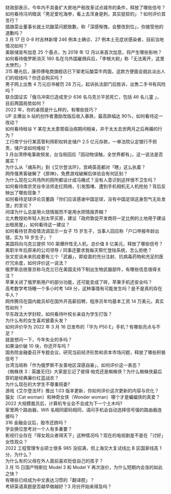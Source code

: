财政部表示，今年内不具备扩大房地产税改革试点城市的条件，释放了哪些信号？  
如何看待冯巩暗讽「男足爱吃海参，看上去浑身是刺，其实挺软的」？如何评价其言行？  
插旗菜业董事长就土坑酸菜问题致歉，称「深感惭愧，会整改到位」，你接受他的道歉吗？  
3 月 17 日 0-8 时吉林新增 246 例本土确诊、27 例本土无症状感染者，目前当地情况如何？  
美联储宣布加息 25 个基点，为 2018 年 12 月以来首次加息，将产生哪些影响？  
如何看待俄罗斯消灭 180 名在乌外国雇佣兵后，「李根大尉」称「无法离开，这里太惨烈」？  
315 曝光后，康师傅电商旗舰店已下架老坛酸菜牛肉面，这款方便面会就此淡出人们的视线吗？你还会购买吗？  
男子网上出售 4 万元旧书被罚 28 万元，起诉执法部门后胜诉，出售二手书有风险吗？  
联合国证实「俄乌冲突已造成至少 636 名乌克兰平民死亡，包括 46 名儿童 」，目前两国局势如何？  
2022 年，你的桌搭是什么样的，有哪些技巧？  
UP 主爆出 b 站的创作者激励改版后收入暴跌，最高跌幅达 90%，如何看待这一改动？  
如何看待硅谷 Y 某在太太患胃癌治病期间相亲，并于太太去世两月之后再婚的行为？  
工行南宁分行某高管利用职权转走储户 2.5 亿元存款，一审法院认定银行不担责，储户该如何维权？  
3 月台湾停电事故频发，台当局回应「因动物误触，全世界都有」，这一说法是否属实？  
为什么从「魂系列」到《艾尔登法环》，宫崎英高都对「瞎」这么执着？  
网传俄黑客破解了《原神》，免费游戏破解后体验会有何区别？  
为什么现在公共场所的厕所都设计成马桶式？没有人意识到这样很不卫生吗？  
如何看待南京灵谷寺法师走红网络，引发围堵、遭到手机相机无人机抢拍？背后反映出了哪些现象？  
如何看待足球评论员董路「你们应该感谢中国足球，没有中国足球这身怨气无处发泄」的言论？  
间谍为什么总是用火烧情报而不是用水把情报弄糊？  
北大教授劝年轻人别太早买房，建议「政府敦促开发商将一定比例的土地用于建设出租房屋」，如何看待这一建议？  
如何看待甘肃疫情流调显示一女子 15 岁生子，当事人回应称「户口申报年龄出错，实为 18 岁生子」？  
美国将向乌克兰提供 100 架爆炸性无人机，总价值 8 亿美元，释放了哪些信号？  
离职半年后原来的公司领导 / 同事还要求我每天帮忙登陆系统，怎么拒绝？  
张文宏谈未来抗疫要有三个「武器」，即疫苗的充分注射、抗病毒药物和充足的医疗冗余度，如何评价这一说法？  
俄罗斯总统普京称乌克兰已在美国支持下制出生物武器部件，有哪些信息值得关注？  
苹果关闭了俄罗斯用户的部分功能，还可能变成了砖，苹果手机还安全吗？  
高考数学考场睡一个多小时考 149 分，这种事情有可能发生吗？是不是真的存在牛人？  
网传腾讯在国内裁员却在国外开高薪招聘，程序员年均基本工资 14 万美元，真实性如何？  
华东政法大学封校，如何看待叶校长亲自为学生打饭？  
为什么有的女生喜欢披着头发？  
如何评价华为 2022 年 3 月 16 日发布的「华为 P50 E」手机？有哪些亮点与不足？  
就是想问一下，今年失业的多吗？  
如果油价破 10 块，你还开车吗？  
国务院金融委召开专题会议，研究当前经济形势和资本市场问题，释放了哪些积极信号？  
台湾当局称「作为俄罗斯不友善地区深感自豪」，如何评价这一表态？  
《蜘蛛侠 3：英雄无归》大家是忘记了彼得·帕克还是蜘蛛侠？为什么蜘蛛侠最后穿的是经典廉价红蓝战衣？  
为什么现在的大学生不尊重班委?  
游戏《艾尔登法环》推出 1.03 版本更新，你如何评价这次更新的内容与优化？  
猫女（Cat woman）和神奇女侠（Wonder woman）哪个才是蝙蝠侠的真爱？  
2022 大规模裁员后，计算机专业会不会成为下一个土木吗?  
家里两个路由器，Wifi 名相同密码相同，请问手机会自动选择信号强的路由器连接吗？  
316 金融会议后，股市还跌吗？  
学会换位思考对一个人有多重要？  
影视行业存在「得女观众者得天下」这种情况吗？现在的电视剧是不是在「讨好」女性观众？  
2022 工程管理专业硕士很多 985 没招满，但上海交大复试线比 B 区国家线高 1 分，为什么？  
为什么有的父母在外人面前喜欢贬低自己的孩子？  
3 月 15 日国产特斯拉 Model 3 和 Model Y 再次涨价，为什么短期内会涨的如此之快？  
有哪些已经成为中文表达习惯的「翻译腔」？  
考研英语真题是否越早做越好？3 月份开始来得及吗？  
